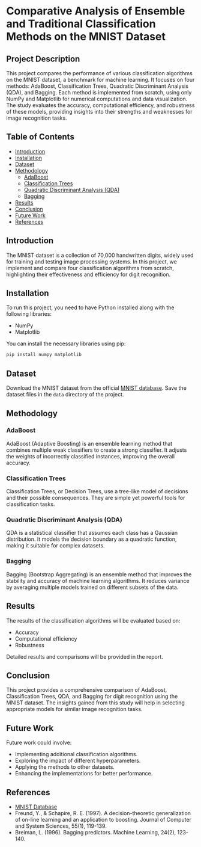 # Comparative Analysis of Ensemble and Traditional Classification Methods on the MNIST Dataset

## Project Description
This project compares the performance of various classification algorithms on the MNIST dataset, a benchmark for machine learning. It focuses on four methods: AdaBoost, Classification Trees, Quadratic Discriminant Analysis (QDA), and Bagging. Each method is implemented from scratch, using only NumPy and Matplotlib for numerical computations and data visualization. The study evaluates the accuracy, computational efficiency, and robustness of these models, providing insights into their strengths and weaknesses for image recognition tasks.

## Table of Contents
- [Introduction](#introduction)
- [Installation](#installation)
- [Dataset](#dataset)
- [Methodology](#methodology)
  - [AdaBoost](#adaboost)
  - [Classification Trees](#classification-trees)
  - [Quadratic Discriminant Analysis (QDA)](#quadratic-discriminant-analysis-qda)
  - [Bagging](#bagging)
- [Results](#results)
- [Conclusion](#conclusion)
- [Future Work](#future-work)
- [References](#references)

## Introduction
The MNIST dataset is a collection of 70,000 handwritten digits, widely used for training and testing image processing systems. In this project, we implement and compare four classification algorithms from scratch, highlighting their effectiveness and efficiency for digit recognition.

## Installation
To run this project, you need to have Python installed along with the following libraries:
- NumPy
- Matplotlib

You can install the necessary libraries using pip:
```bash
pip install numpy matplotlib
```

## Dataset
Download the MNIST dataset from the official [MNIST database](http://yann.lecun.com/exdb/mnist/). Save the dataset files in the `data` directory of the project.

## Methodology
### AdaBoost
AdaBoost (Adaptive Boosting) is an ensemble learning method that combines multiple weak classifiers to create a strong classifier. It adjusts the weights of incorrectly classified instances, improving the overall accuracy.

### Classification Trees
Classification Trees, or Decision Trees, use a tree-like model of decisions and their possible consequences. They are simple yet powerful tools for classification tasks.

### Quadratic Discriminant Analysis (QDA)
QDA is a statistical classifier that assumes each class has a Gaussian distribution. It models the decision boundary as a quadratic function, making it suitable for complex datasets.

### Bagging
Bagging (Bootstrap Aggregating) is an ensemble method that improves the stability and accuracy of machine learning algorithms. It reduces variance by averaging multiple models trained on different subsets of the data.

## Results
The results of the classification algorithms will be evaluated based on:
- Accuracy
- Computational efficiency
- Robustness

Detailed results and comparisons will be provided in the report.

## Conclusion
This project provides a comprehensive comparison of AdaBoost, Classification Trees, QDA, and Bagging for digit recognition using the MNIST dataset. The insights gained from this study will help in selecting appropriate models for similar image recognition tasks.

## Future Work
Future work could involve:
- Implementing additional classification algorithms.
- Exploring the impact of different hyperparameters.
- Applying the methods to other datasets.
- Enhancing the implementations for better performance.

## References
- [MNIST Database](http://yann.lecun.com/exdb/mnist/)
- Freund, Y., & Schapire, R. E. (1997). A decision-theoretic generalization of on-line learning and an application to boosting. Journal of Computer and System Sciences, 55(1), 119-139.
- Breiman, L. (1996). Bagging predictors. Machine Learning, 24(2), 123-140.
